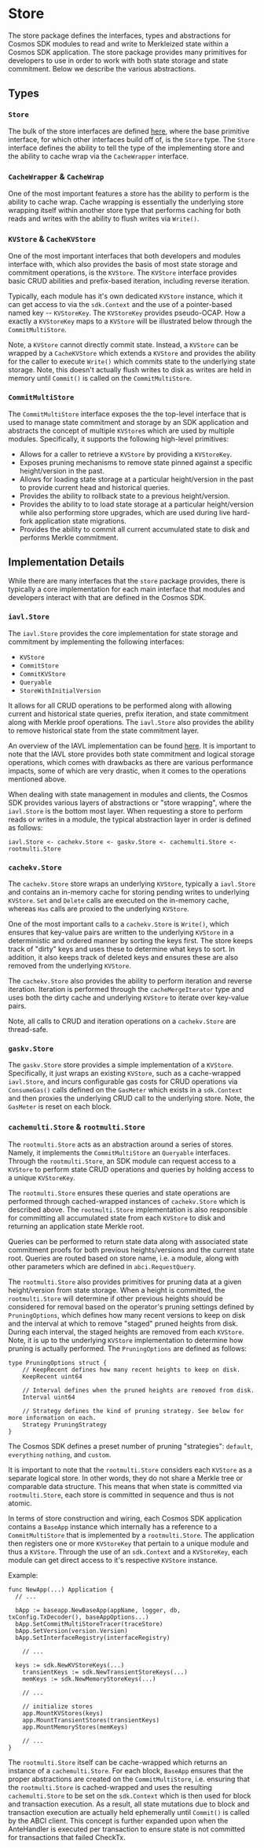 # Store

The store package defines the interfaces, types and abstractions for Cosmos SDK
modules to read and write to Merkleized state within a Cosmos SDK application.
The store package provides many primitives for developers to use in order to
work with both state storage and state commitment. Below we describe the various
abstractions.

## Types

### `Store`

The bulk of the store interfaces are defined [here](https://github.com/cosmos/cosmos-sdk/blob/main/store/types/store.go),
where the base primitive interface, for which other interfaces build off of, is
the `Store` type. The `Store` interface defines the ability to tell the type of
the implementing store and the ability to cache wrap via the `CacheWrapper` interface.

### `CacheWrapper` & `CacheWrap`

One of the most important features a store has the ability to perform is the
ability to cache wrap. Cache wrapping is essentially the underlying store wrapping
itself within another store type that performs caching for both reads and writes
with the ability to flush writes via `Write()`.

### `KVStore` & `CacheKVStore`

One of the most important interfaces that both developers and modules interface
with, which also provides the basis of most state storage and commitment operations,
is the `KVStore`. The `KVStore` interface provides basic CRUD abilities and
prefix-based iteration, including reverse iteration.

Typically, each module has it's own dedicated `KVStore` instance, which it can
get access to via the `sdk.Context` and the use of a pointer-based named key --
`KVStoreKey`. The `KVStoreKey` provides pseudo-OCAP. How a exactly a `KVStoreKey`
maps to a `KVStore` will be illustrated below through the `CommitMultiStore`.

Note, a `KVStore` cannot directly commit state. Instead, a `KVStore` can be wrapped
by a `CacheKVStore` which extends a `KVStore` and provides the ability for the
caller to execute `Write()` which commits state to the underlying state storage.
Note, this doesn't actually flush writes to disk as writes are held in memory
until `Commit()` is called on the `CommitMultiStore`.

### `CommitMultiStore`

The `CommitMultiStore` interface exposes the the top-level interface that is used
to manage state commitment and storage by an SDK application and abstracts the
concept of multiple `KVStore`s which are used by multiple modules. Specifically,
it supports the following high-level primitives:

* Allows for a caller to retrieve a `KVStore` by providing a `KVStoreKey`.
* Exposes pruning mechanisms to remove state pinned against a specific height/version
  in the past.
* Allows for loading state storage at a particular height/version in the past to
  provide current head and historical queries.
* Provides the ability to rollback state to a previous height/version.
* Provides the ability to to load state storage at a particular height/version
  while also performing store upgrades, which are used during live hard-fork
  application state migrations.
* Provides the ability to commit all current accumulated state to disk and performs
  Merkle commitment.

## Implementation Details

While there are many interfaces that the `store` package provides, there is
typically a core implementation for each main interface that modules and
developers interact with that are defined in the Cosmos SDK.

### `iavl.Store`

The `iavl.Store` provides the core implementation for state storage and commitment
by implementing the following interfaces:

* `KVStore`
* `CommitStore`
* `CommitKVStore`
* `Queryable`
* `StoreWithInitialVersion`

It allows for all CRUD operations to be performed along with allowing current
and historical state queries, prefix iteration, and state commitment along with
Merkle proof operations. The `iavl.Store` also provides the ability to remove
historical state from the state commitment layer.

An overview of the IAVL implementation can be found [here](https://github.com/cosmos/iavl/blob/master/docs/overview.md).
It is important to note that the IAVL store provides both state commitment and
logical storage operations, which comes with drawbacks as there are various
performance impacts, some of which are very drastic, when it comes to the
operations mentioned above.

When dealing with state management in modules and clients, the Cosmos SDK provides
various layers of abstractions or "store wrapping", where the `iavl.Store` is the
bottom most layer. When requesting a store to perform reads or writes in a module,
the typical abstraction layer in order is defined as follows:

```text
iavl.Store <- cachekv.Store <- gaskv.Store <- cachemulti.Store <- rootmulti.Store
```

### `cachekv.Store`

The `cachekv.Store` store wraps an underlying `KVStore`, typically a `iavl.Store`
and contains an in-memory cache for storing pending writes to underlying `KVStore`.
`Set` and `Delete` calls are executed on the in-memory cache, whereas `Has` calls
are proxied to the underlying `KVStore`. 

One of the most important calls to a `cachekv.Store` is `Write()`, which ensures
that key-value pairs are written to the underlying `KVStore` in a deterministic
and ordered manner by sorting the keys first. The store keeps track of "dirty"
keys and uses these to determine what keys to sort. In addition, it also keeps
track of deleted keys and ensures these are also removed from the underlying
`KVStore`.

The `cachekv.Store` also provides the ability to perform iteration and reverse
iteration. Iteration is performed through the `cacheMergeIterator` type and uses
both the dirty cache and underlying `KVStore` to iterate over key-value pairs.

Note, all calls to CRUD and iteration operations on a `cachekv.Store` are thread-safe.

### `gaskv.Store`

The `gaskv.Store` store provides a simple implementation of a `KVStore`.
Specifically, it just wraps an existing `KVStore`, such as a cache-wrapped
`iavl.Store`, and incurs configurable gas costs for CRUD operations via
`ConsumeGas()` calls defined on the `GasMeter` which exists in a `sdk.Context`
and then proxies the underlying CRUD call to the underlying store. Note, the
`GasMeter` is reset on each block.

### `cachemulti.Store` & `rootmulti.Store`

The `rootmulti.Store` acts as an abstraction around a series of stores. Namely,
it implements the `CommitMultiStore` an `Queryable` interfaces. Through the
`rootmulti.Store`, an SDK module can request access to a `KVStore` to perform
state CRUD operations and queries by holding access to a unique `KVStoreKey`.

The `rootmulti.Store` ensures these queries and state operations are performed
through cached-wrapped instances of `cachekv.Store` which is described above. The
`rootmulti.Store` implementation is also responsible for committing all accumulated
state from each `KVStore` to disk and returning an application state Merkle root.

Queries can be performed to return state data along with associated state
commitment proofs for both previous heights/versions and the current state root.
Queries are routed based on store name, i.e. a module, along with other parameters
which are defined in `abci.RequestQuery`.

The `rootmulti.Store` also provides primitives for pruning data at a given
height/version from state storage. When a height is committed, the `rootmulti.Store`
will determine if other previous heights should be considered for removal based
on the operator's pruning settings defined by `PruningOptions`, which defines
how many recent versions to keep on disk and the interval at which to remove
"staged" pruned heights from disk. During each interval, the staged heights are
removed from each `KVStore`. Note, it is up to the underlying `KVStore`
implementation to determine how pruning is actually performed. The `PruningOptions`
are defined as follows:

```golang
type PruningOptions struct {
	// KeepRecent defines how many recent heights to keep on disk.
	KeepRecent uint64

	// Interval defines when the pruned heights are removed from disk.
	Interval uint64

	// Strategy defines the kind of pruning strategy. See below for more information on each.
	Strategy PruningStrategy
}
```

The Cosmos SDK defines a preset number of pruning "strategies": `default`, `everything`
`nothing`, and `custom`.

It is important to note that the `rootmulti.Store` considers each `KVStore` as a
separate logical store. In other words, they do not share a Merkle tree or
comparable data structure. This means that when state is committed via
`rootmulti.Store`, each store is committed in sequence and thus is not atomic.

In terms of store construction and wiring, each Cosmos SDK application contains
a `BaseApp` instance which internally has a reference to a `CommitMultiStore`
that is implemented by a `rootmulti.Store`. The application then registers one or
more `KVStoreKey` that pertain to a unique module and thus a `KVStore`. Through
the use of an `sdk.Context` and a `KVStoreKey`, each module can get direct access
to it's respective `KVStore` instance.

Example:

```golang
func NewApp(...) Application {
  // ...
  
  bApp := baseapp.NewBaseApp(appName, logger, db, txConfig.TxDecoder(), baseAppOptions...)
  bApp.SetCommitMultiStoreTracer(traceStore)
  bApp.SetVersion(version.Version)
  bApp.SetInterfaceRegistry(interfaceRegistry)

	// ...

  keys := sdk.NewKVStoreKeys(...)
	transientKeys := sdk.NewTransientStoreKeys(...)
	memKeys := sdk.NewMemoryStoreKeys(...)

	// ...

	// initialize stores
	app.MountKVStores(keys)
	app.MountTransientStores(transientKeys)
	app.MountMemoryStores(memKeys)

	// ...
}
```

The `rootmulti.Store` itself can be cache-wrapped which returns an instance of a
`cachemulti.Store`. For each block, `BaseApp` ensures that the proper abstractions
are created on the `CommitMultiStore`, i.e. ensuring that the `rootmulti.Store`
is cached-wrapped and uses the resulting `cachemulti.Store` to be set on the
`sdk.Context` which is then used for block and transaction execution. As a result,
all state mutations due to block and transaction execution are actually held
ephemerally until `Commit()` is called by the ABCI client. This concept is further
expanded upon when the AnteHandler is executed per transaction to ensure state
is not committed for transactions that failed CheckTx.
